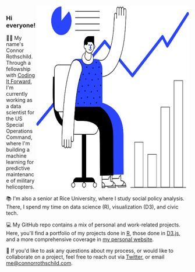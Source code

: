 <img align="right" src="icon.png" alt="Illustration of me looking at some stats and graphs!" width=421.5px height=500px/>

### Hi everyone!

👋🏼 My name's Connor Rothschild. Through a fellowship with [Coding It Forward](https://www.codingitforward.com/), I'm currently working as a data scientist for the US Special Operations Command, where I'm building a machine learning for predictive maintenance of military helicopters.  

📚 I'm also a senior at Rice University, where I study social policy analysis. There, I spend my time on data science (R), visualization (D3), and civic tech.

💻 My GitHub repo contains a mix of personal and work-related projects. Here, you'll find a portfolio of my projects done in [R](https://github.com/connorrothschild/R), those done in [D3.js](https://github.com/connorrothschild/D3.js), and a more comprehensive coverage in [my personal website](https://github.com/connorrothschild/connorrothschild.com). 

📩 If you'd like to ask any questions about my process, or would like to collaborate on a project, feel free to reach out via [Twitter](https://twitter.com/CL_Rothschild), or email [me@connorrothschild.com](mailto:me@connorrothschild.com).
